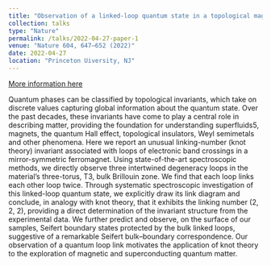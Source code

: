 ```yaml
---
title: "Observation of a linked-loop quantum state in a topological magnet"
collection: talks
type: "Nature"
permalink: /talks/2022-04-27-paper-1
venue: "Nature 604, 647–652 (2022)"
date: 2022-04-27
location: "Princeton Uiversity, NJ"
---
```


[More information here](https://www.nature.com/articles/s41586-022-04512-8)

Quantum phases can be classified by topological invariants, which take on discrete values capturing global information about the quantum state. Over the past decades, these invariants have come to play a central role in describing matter, providing the foundation for understanding superfluids5, magnets, the quantum Hall effect, topological insulators, Weyl semimetals and other phenomena. Here we report an unusual linking-number (knot theory) invariant associated with loops of electronic band crossings in a mirror-symmetric ferromagnet. Using state-of-the-art spectroscopic methods, we directly observe three intertwined degeneracy loops in the material’s three-torus, T3, bulk Brillouin zone. We find that each loop links each other loop twice. Through systematic spectroscopic investigation of this linked-loop quantum state, we explicitly draw its link diagram and conclude, in analogy with knot theory, that it exhibits the linking number (2, 2, 2), providing a direct determination of the invariant structure from the experimental data. We further predict and observe, on the surface of our samples, Seifert boundary states protected by the bulk linked loops, suggestive of a remarkable Seifert bulk–boundary correspondence. Our observation of a quantum loop link motivates the application of knot theory to the exploration of magnetic and superconducting quantum matter.

